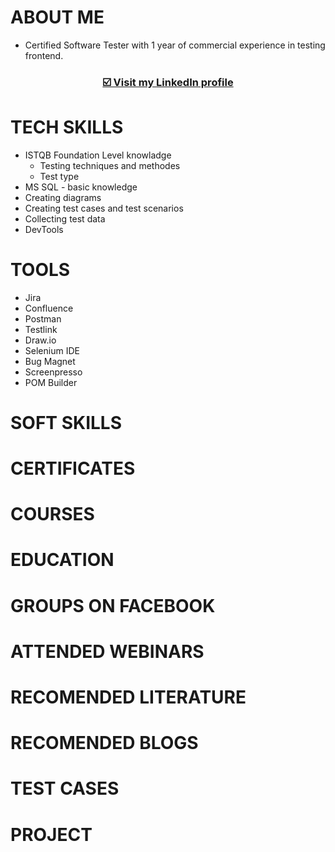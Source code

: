 # ABOUT ME
* Certified Software Tester with 1 year of commercial experience in  testing frontend.
 ### <p align="center"><a href="https://www.inkedin.com/in/barbara-golos//" target="_blank">☑️ Visit my <b>LinkedIn</b> profile</a></p>

# TECH SKILLS
* ISTQB Foundation Level knowladge
  - Testing techniques and methodes
  - Test type
* MS SQL - basic knowledge
* Creating diagrams
* Creating test cases and test scenarios
* Collecting test data
* DevTools

# TOOLS
* Jira
* Confluence
* Postman
* Testlink
* Draw.io
* Selenium IDE
* Bug Magnet
* Screenpresso
* POM Builder

# SOFT SKILLS

# CERTIFICATES

# COURSES

# EDUCATION

# GROUPS ON FACEBOOK

# ATTENDED WEBINARS

# RECOMENDED LITERATURE

# RECOMENDED BLOGS

# TEST CASES



# PROJECT 


